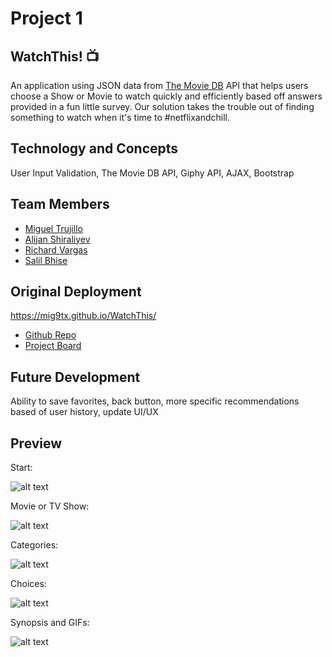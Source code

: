 # Project 1

## WatchThis! :tv:

An application using JSON data from [The Movie DB](https://www.themoviedb.org/documentation/api) API that helps users choose a  Show or Movie to watch quickly and efficiently based off answers provided in a fun little survey. Our solution takes the trouble out of finding something to watch when it's time to #netflixandchill.  

## Technology and Concepts 
User Input Validation, The Movie DB API, Giphy API, AJAX, Bootstrap

## Team Members
- [Miguel Trujillo](https://github.com/mig9tx)
- [Alijan Shiraliyev](https://github.com/alijan312)
- [Richard Vargas](https://github.com/RichardVargas1)
- [Salil Bhise](https://github.com/salilbhise)

## Original Deployment
https://mig9tx.github.io/WatchThis/
- [Github Repo](https://github.com/mig9tx/WatchThis)
- [Project Board](https://trello.com/invite/b/qEqq5nbi/6d74664a5339e85f85ca0a466f293ffd/uthou201808-project-1-movie-show-finder)

## Future Development 
Ability to save favorites, back button, more specific recommendations based of user history, update UI/UX

## Preview

Start:

![alt text](http://i66.tinypic.com/2rfq839.png)

Movie or TV Show:

![alt text](http://i68.tinypic.com/15pmrk7.png)

Categories:

![alt text](http://i63.tinypic.com/rhtqmf.png)

Choices: 

![alt text](http://i66.tinypic.com/bd5b8.png)

Synopsis and GIFs:

![alt text](http://i65.tinypic.com/29c9ul4.png)
